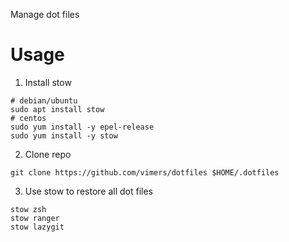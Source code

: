 Manage dot files

# Usage
1. Install stow
```shell
# debian/ubuntu
sudo apt install stow
# centos
sudo yum install -y epel-release
sudo yum install -y stow
```
2. Clone repo
```shell
git clone https://github.com/vimers/dotfiles $HOME/.dotfiles
```
3. Use stow to restore all dot files
```shell
stow zsh
stow ranger
stow lazygit
```
